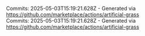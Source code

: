 Commits: 2025-05-03T15:19:21.628Z - Generated via https://github.com/marketplace/actions/artificial-grass
<br>
Commits: 2025-05-03T15:19:21.628Z - Generated via https://github.com/marketplace/actions/artificial-grass
<br>
